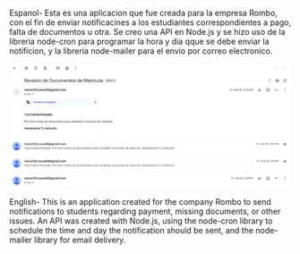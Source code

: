 Espanol- Esta es una aplicacion que fue creada para la empresa Rombo, con el fin de enviar notificacines a los estudiantes correspondientes a pago, falta de documentos u otra. 
Se creo una API en Node.js y se hizo uso de la libreria node-cron para programar la hora y dia qque se debe enviar la notificion, y la libreria node-mailer para el envio por correo electronico.

![Mensajes auntomaticos a Estudiantes](imgs/MensajesAutomaticos.png)

English- This is an application created for the company Rombo to send notifications to students regarding payment, missing documents, or other issues.
An API was created with Node.js, using the node-cron library to schedule the time and day the notification should be sent, and the node-mailer library for email delivery.


